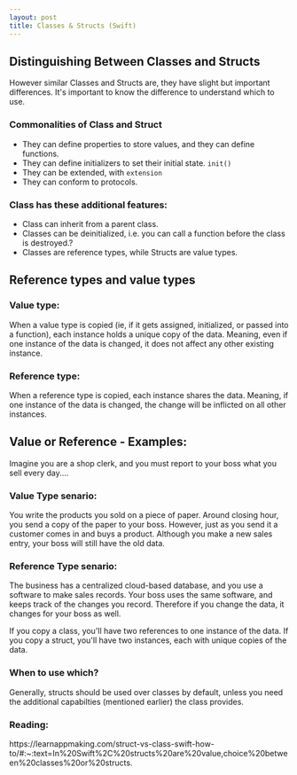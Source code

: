```yaml
---
layout: post
title: Classes & Structs (Swift)
---
```


<h2>Distinguishing Between Classes and Structs</h2>

However similar Classes and Structs are, they have slight but important differences.
It's important to know the difference to understand which to use.  

<h3>Commonalities of Class and Struct</h3>
<ul> 
<li> They can define properties to store values, and they can define functions. </li>
<li> They can define initializers to set their initial state. <code>init()</code> </li>
<li> They can be extended, with <code>extension</code> </li>
<li> They can conform to protocols. </li>
</ul>

<h3>Class has these additional features:</h3>
<ul> 
<li> Class can inherit from a parent class. </li>
<li> Classes can be deinitialized, i.e. you can call a function before the class is destroyed.? </li>
<li> Classes are reference types, while Structs are value types. </li>
</ul>


<h2>Reference types and value types</h2>

<h3>Value type:</h3>
When a value type is copied (ie, if it gets assigned, initialized, or passed into a function), each instance holds a unique copy of the data.
Meaning, even if one instance of the data is changed, it does not affect any other existing instance.

<h3>Reference type:</h3>
When a reference type is copied, each instance shares the data. 
Meaning, if one instance of the data is changed, the change will be inflicted on all other instances.

<h2><b>Value or Reference</b> - Examples:</h2>
Imagine you are a shop clerk, and you must report to your boss what you sell every day....

<h3>Value Type senario:</h3>
You write the products you sold on a piece of paper. Around closing hour, you send a copy of the paper to your boss. 
However, just as you send it a customer comes in and buys a product. Although you make a new sales entry, your boss will still have the old data.

<h3>Reference Type senario:</h3>
The business has a centralized cloud-based database, and you use a software to make sales records. 
Your boss uses the same software, and keeps track of the changes you record. Therefore if you change the data, it changes for your boss as well.

If you copy a class, you'll have two references to one instance of the data. 
If you copy a struct, you'll have two instances, each with unique copies of the data.

<h3>When to use which?</h3>
Generally, structs should be used over classes by default, unless you need the additional capabilties (mentioned earlier) the class provides.

<h3>Reading:</h3>
https://learnappmaking.com/struct-vs-class-swift-how-to/#:~:text=In%20Swift%2C%20structs%20are%20value,choice%20between%20classes%20or%20structs.
